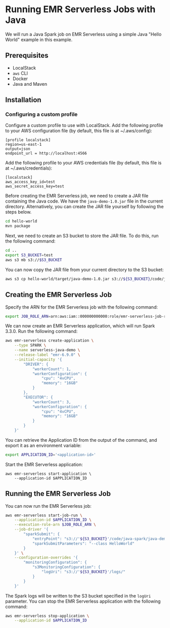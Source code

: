# Running EMR Serverless Jobs with Java

We will run a Java Spark job on EMR Serverless using a simple Java "Hello World" example in this example.

## Prerequisites

* LocalStack
* `aws` CLI
* Docker
* Java and Maven

## Installation

### Configuring a custom profile
Configure a custom profile to use with LocalStack. Add the following profile to your AWS configuration file (by default, this file is at ~/.aws/config):
```shell
[profile localstack]
region=us-east-1
output=json
endpoint_url = http://localhost:4566
```

Add the following profile to your AWS credentials file (by default, this file is at ~/.aws/credentials):
```shell
[localstack]
aws_access_key_id=test
aws_secret_access_key=test
```

Before creating the EMR Serverless job, we need to create a JAR file containing the Java code. We have the `java-demo-1.0.jar` file in the current directory. Alternatively, you can create the JAR file yourself by following the steps below.

```bash
cd hello-world
mvn package
```

Next, we need to create an S3 bucket to store the JAR file. To do this, run the following command:

```bash
cd ..
export S3_BUCKET=test
aws s3 mb s3://$S3_BUCKET
```

You can now copy the JAR file from your current directory to the S3 bucket:

```bash
aws s3 cp hello-world/target/java-demo-1.0.jar s3://${S3_BUCKET}/code/java-spark/java-demo-1.0.jar
```

## Creating the EMR Serverless Job

Specify the ARN for the EMR Serverless job with the following command:

```bash
export JOB_ROLE_ARN=arn:aws:iam::000000000000:role/emr-serverless-job-role
```

We can now create an EMR Serverless application, which will run Spark 3.3.0. Run the following command:

```bash
aws emr-serverless create-application \
    --type SPARK \
    --name serverless-java-demo \
    --release-label "emr-6.9.0" \
    --initial-capacity '{
        "DRIVER": {
            "workerCount": 1,
            "workerConfiguration": {
                "cpu": "4vCPU",
                "memory": "16GB"
            }
        },
        "EXECUTOR": {
            "workerCount": 3,
            "workerConfiguration": {
                "cpu": "4vCPU",
                "memory": "16GB"
            }
        }
    }'
```

You can retrieve the Application ID from the output of the command, and export it as an environment variable:

```bash
export APPLICATION_ID='<application-id>'
```

Start the EMR Serverless application:

```shell
aws emr-serverless start-application \
    --application-id $APPLICATION_ID
```

## Running the EMR Serverless Job

You can now run the EMR Serverless job:

```bash
aws emr-serverless start-job-run \
    --application-id $APPLICATION_ID \
    --execution-role-arn $JOB_ROLE_ARN \
    --job-driver '{
        "sparkSubmit": {
            "entryPoint": "s3://'${S3_BUCKET}'/code/java-spark/java-demo-1.0.jar",
            "sparkSubmitParameters": "--class HelloWorld"
        }
    }' \
    --configuration-overrides '{
        "monitoringConfiguration": {
            "s3MonitoringConfiguration": {
                "logUri": "s3://'${S3_BUCKET}'/logs/"
            }
        }
    }'
```

The Spark logs will be written to the S3 bucket specified in the `logUri` parameter. You can stop the EMR Serverless application with the following command:

```bash
aws emr-serverless stop-application \
    --application-id $APPLICATION_ID
    
```
